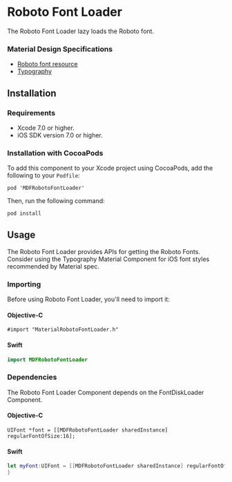 # Roboto Font Loader

The Roboto Font Loader lazy loads the Roboto font.

### Material Design Specifications

<ul class="icon-list">
  <li class="icon-link">
    <a href="https://www.google.com/design/spec/resources/roboto-noto-fonts.html">
      Roboto font resource
    </a>
  </li>
  <li class="icon-link">
    <a href="https://www.google.com/design/spec/typography.html">
      Typography
    </a>
  </li>
</ul>

## Installation

### Requirements

- Xcode 7.0 or higher.
- iOS SDK version 7.0 or higher.

### Installation with CocoaPods

To add this component to your Xcode project using CocoaPods, add the following to your `Podfile`:

```
pod 'MDFRobotoFontLoader'
```

Then, run the following command:

~~~ bash
pod install
~~~

## Usage

The Roboto Font Loader provides APIs for getting the Roboto Fonts. Consider using the
Typography Material Component for iOS font styles recommended by Material spec.

### Importing

Before using Roboto Font Loader, you'll need to import it:

<!--<div class="material-code-render" markdown="1">-->
#### Objective-C

~~~ objc
#import "MaterialRobotoFontLoader.h"
~~~

#### Swift
~~~ swift
import MDFRobotoFontLoader
~~~
<!--</div>-->

### Dependencies

The Roboto Font Loader Component depends on the FontDiskLoader Component.

<!--<div class="material-code-render" markdown="1">-->
#### Objective-C
~~~ objc
UIFont *font = [[MDFRobotoFontLoader sharedInstance] regularFontOfSize:16];
~~~

#### Swift
~~~ swift
let myFont:UIFont = [[MDFRobotoFontLoader sharedInstance] regularFontOfSize:16];
}
~~~
<!--</div>-->

